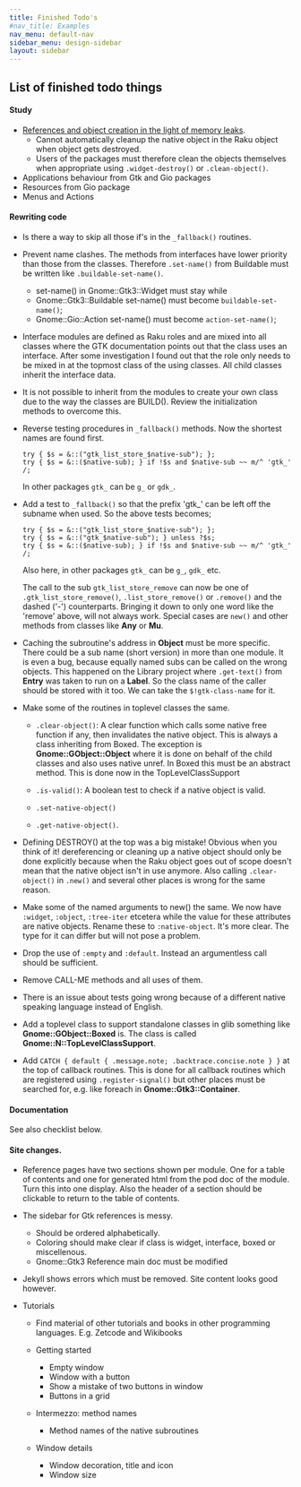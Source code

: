 ```yaml
---
title: Finished Todo's
#nav_title: Examples
nav_menu: default-nav
sidebar_menu: design-sidebar
layout: sidebar
---
```


## List of finished todo things

#### Study
* [References and object creation in the light of memory leaks](https://developer.gnome.org/gobject/stable/gobject-memory.html#gobject-memory-refcount).
  * Cannot automatically cleanup the native object in the Raku object when object gets destroyed.
  * Users of the packages must therefore clean the objects themselves when appropriate using `.widget-destroy()` or `.clean-object()`.
* Applications behaviour from Gtk and Gio packages
* Resources from Gio package
* Menus and Actions

#### Rewriting code
* Is there a way to skip all those if's in the `_fallback()` routines.
* Prevent name clashes. The methods from interfaces have lower priority than those from the classes. Therefore `.set-name()` from Buildable must be written like `.buildable-set-name()`.
  * set-name() in Gnome::Gtk3::Widget must stay while
  * Gnome::Gtk3::Buildable set-name() must become `buildable-set-name()`;
  * Gnome::Gio::Action set-name() must become `action-set-name()`;

* Interface modules are defined as Raku roles and are mixed into all classes where the GTK documentation points out that the class uses an interface. After some investigation I found out that the role only needs to be mixed in at the topmost class of the using classes. All child classes inherit the interface data.

* It is not possible to inherit from the modules to create your own class due to the way the classes are BUILD(). Review the initialization methods to overcome this.

* Reverse testing procedures in `_fallback()` methods. Now the shortest names are found first.
  ```
  try { $s = &::("gtk_list_store_$native-sub"); };
  try { $s = &::($native-sub); } if !$s and $native-sub ~~ m/^ 'gtk_' /;
  ```
  In other packages `gtk_` can be `g_` or `gdk_`.

* Add a test to `_fallback()` so that the prefix 'gtk_' can be left off the subname when used. So the above tests becomes;
  ```
  try { $s = &::("gtk_list_store_$native-sub"); };
  try { $s = &::("gtk_$native-sub"); } unless ?$s;
  try { $s = &::($native-sub); } if !$s and $native-sub ~~ m/^ 'gtk_' /;
  ```
  Also here, in other packages `gtk_` can be `g_`, `gdk_` etc.

  The call to the sub `gtk_list_store_remove` can now be one of `.gtk_list_store_remove()`, `.list_store_remove()` or `.remove()` and the dashed ('-') counterparts. Bringing it down to only one word like the 'remove' above, will not always work. Special cases are `new()` and other methods from classes like **Any** or **Mu**.

* Caching the subroutine's address in **Object** must be more specific. There could be a sub name (short version) in more than one module. It is even a bug, because equally named subs can be called on the wrong objects. This happened on the Library project where `.get-text()` from **Entry** was taken to run on a **Label**. So the class name of the caller should be stored with it too. We can take the `$!gtk-class-name` for it.

* Make some of the routines in toplevel classes the same.
  * `.clear-object()`: A clear function which calls some native free function if any, then invalidates the native object. This is always a class inheriting from Boxed. The exception is **Gnome::GObject::Object** where it is done on behalf of the child classes and also uses native unref. In Boxed this must be an abstract method. This is done now in the TopLevelClassSupport

  * `.is-valid()`: A boolean test to check if a native object is valid.

  * `.set-native-object()`
  * `.get-native-object()`.

* Defining DESTROY() at the top was a big mistake! Obvious when you think of it! dereferencing or cleaning up a native object should only be done explicitly because when the Raku object goes out of scope doesn't mean that the native object isn't in use anymore. Also calling `.clear-object()` in `.new()` and several other places is wrong for the same reason.

* Make some of the named arguments to new() the same. We now have `:widget`, `:object`, `:tree-iter` etcetera while the value for these attributes are native objects. Rename these to `:native-object`. It's more clear. The type for it can differ but will not pose a problem.

* Drop the use of `:empty` and `:default`. Instead an argumentless call should be sufficient.

* Remove CALL-ME methods and all uses of them.

* There is an issue about tests going wrong because of a different native speaking language instead of English.

* Add a toplevel class to support standalone classes in glib something like **Gnome::GObject::Boxed** is. The class is called **Gnome::N::TopLevelClassSupport**.

* Add `CATCH { default { .message.note; .backtrace.concise.note } }` at the top of callback routines. This is done for all callback routines which are registered using `.register-signal()` but other places must be searched for, e.g. like foreach in **Gnome::Gtk3::Container**.

#### Documentation
See also checklist below.


#### Site changes.
* Reference pages have two sections shown per module. One for a table of contents and one for generated html from the pod doc of the module. Turn this into one display. Also the header of a section should be clickable to return to the table of contents.

* The sidebar for Gtk references is messy.
  * Should be ordered alphabetically.
  * Coloring should make clear if class is widget, interface, boxed or miscellenous.
  * Gnome::Gtk3 Reference main doc must be modified

* Jekyll shows errors which must be removed. Site content looks good however.

* Tutorials
  * Find material of other tutorials and books in other programming languages. E.g. Zetcode and Wikibooks

  * Getting started
    * Empty window
    * Window with a button
    * Show a mistake of two buttons in window
    * Buttons in a grid

  * Intermezzo: method names
    * Method names of the native subroutines

  * Window details
    * Window decoration, title and icon
    * Window size
